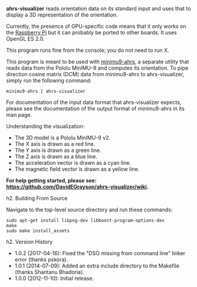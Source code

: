 **ahrs-visualizer** reads orientation data on its standard input and uses that
  to display a 3D representation of the orientation.

Currently, the presence of GPU-specific code means that it only works on the
[Raspberry Pi] but it can probably be ported to other boards.  It uses OpenGL ES
2.0.

This program runs fine from the console; you do not need to run X.

This program is meant to be used with [minimu9-ahrs], a separate utility that
reads data from the Pololu MinIMU-9 and computes its orientation.  To pipe
direction cosine matrix (DCM) data from minimu9-ahrs to ahrs-visualizer, simply
run the following command:

    minimu9-ahrs | ahrs-visualizer

For documentation of the input data format that ahrs-visualizer expects, please
see the documentation of the output format of minimu9-ahrs in its man page.

Understanding the visualization:

* The 3D model is a Pololu MinIMU-9 v2.
* The X axis is drawn as a red line.
* The Y axis is drawn as a green line.
* The Z axis is drawn as a blue line.
* The acceleration vector is drawn as a cyan line.
* The magnetic field vector is drawn as a yellow line.

**For help getting started, please see: https://github.com/DavidEGrayson/ahrs-visualizer/wiki.**

h2. Building From Source

Navigate to the top-level source directory and run these commands:

    sudo apt-get install libpng-dev libboost-program-options-dev
    make
    sudo make install_assets

h2. Version History

- 1.0.2 (2017-04-16): Fixed the "DSO missing from command line" linker error (thanks pskora).
- 1.0.1 (2014-07-09): Added an extra include directory to the Makefile (thanks Shantanu Bhadoria).
- 1.0.0 (2012-11-10): Initial release.

[Raspberry Pi]: https://www.raspberrypi.org/
[minimu9-ahrs]: https://github.com/DavidEGrayson/minimu9-ahrs